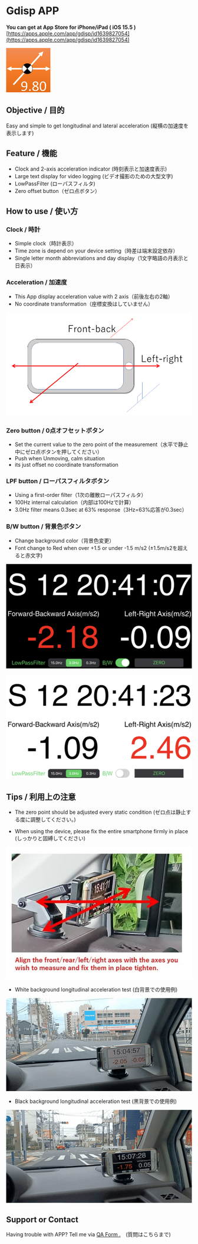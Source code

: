 # Gdisp APP

<strong>You can get at App Store for iPhone/iPad ( iOS 15.5 ) </strong>
[https://apps.apple.com/app/gdisp/id1639827054](https://apps.apple.com/app/gdisp/id1639827054)

![icon](https://github.com/halcyon1945/app_gdisp/blob/main/icon/120.png?raw=true)

## Objective / 目的

Easy and simple to get longitudinal and lateral acceleration (縦横の加速度を表示します)

## Feature / 機能

- Clock and 2-axis acceleration indicator (時刻表示と加速度表示)
- Large text display for video logging (ビデオ撮影のための大型文字)
- LowPassFilter (ローパスフィルタ)
- Zero offset button（ゼロ点ボタン）

## How to use / 使い方

### Clock / 時計

- Simple clock（時計表示）
- Time zone is depend on your device setting（時差は端末設定依存）
- Single letter month abbreviations and day display（1文字略語の月表示と日表示）

### Acceleration / 加速度

- This App display acceleration value with 2 axis（前後左右の2軸）
- No coordinate transformation（座標変換はしていません）

![axis](./pics/axis.png)

### Zero button / 0点オフセットボタン

- Set the current value to the zero point of the measurement（水平で静止中にゼロ点ボタンを押してください）
- Push when Unmoving, calm situation
- its just offset no coordinate transformation

### LPF button / ローパスフィルタボタン

- Using a first-order filter（1次の離散ローパスフィルタ）
- 100Hz internal calculation（内部は100Hzで計算）
- 3.0Hz filter means 0.3sec at 63% response（3Hz=63%応答が0.3sec）

### B/W button / 背景色ボタン

- Change background color（背景色変更）
- Font change to Red when over +1.5 or under -1.5 m/s2 (±1.5m/s2を超えると赤文字)

![ss1](./pics/ss1.png) 

![ss2](./pics/ss2.png) 

## Tips / 利用上の注意

* The zero point should be adjusted every static condition (ゼロ点は静止する度に調整してください。)

* When using the device, please fix the entire smartphone firmly in place (しっかりと固縛してください)

![axis2](./pics/axis2.jpg) 

* White background longitudinal acceleration test (白背景での使用例)

![test1](./pics/test1.jpg) 

* Black background longitudinal acceleration test (黒背景での使用例)

![test2](./pics/test2.jpg) 

## Support or Contact

Having trouble with APP? Tell me via [QA Form .](https://forms.gle/8qG3hEu8UAZsDXZX9)　(質問はこちらまで)
